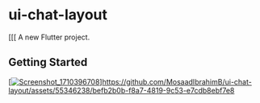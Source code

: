 # ui-chat-layout

[[[
A new Flutter project.

## Getting Started
[[![Screenshot_1710396708](https://github.com/MosaadIbrahimB/ui-chat-layout/assets/55346238/c9702ed3-a375-46f7-883e-7024c7fce029)]](https://github.com/MosaadIbrahimB/ui-chat-layout/assets/55346238/befb2b0b-f8a7-4819-9c53-e7cdb8ebf7e8)https://github.com/MosaadIbrahimB/ui-chat-layout/assets/55346238/befb2b0b-f8a7-4819-9c53-e7cdb8ebf7e8
